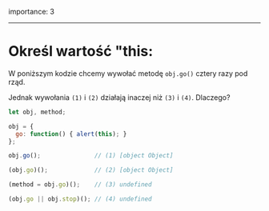 importance: 3

---

# Określ wartość "this:

W poniższym kodzie chcemy wywołać metodę `obj.go()` cztery razy pod rząd.

Jednak wywołania `(1)` i `(2)` działają inaczej niż `(3)` i `(4)`. Dlaczego?

```js run no-beautify
let obj, method;

obj = {
  go: function() { alert(this); }
};

obj.go();               // (1) [object Object]

(obj.go)();             // (2) [object Object]

(method = obj.go)();    // (3) undefined

(obj.go || obj.stop)(); // (4) undefined
```


